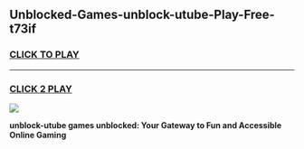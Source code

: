 
## Unblocked-Games-unblock-utube-Play-Free-t73if
<h3>
<a href="https://premium76.site?title=unblock-utube&ref=21A">CLICK TO PLAY</a></h3>
<hr>

<h3>
<a href="https://premium76.site?title=unblock-utube&ref=21A">CLICK 2 PLAY</a>
  
</h3>

<a href="https://premium76.site?title=unblock-utube&ref=21A"><img src="https://clearcache.store/games.png"></a>


**unblock-utube games unblocked: Your Gateway to Fun and Accessible Online Gaming**
